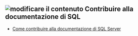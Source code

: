 ## <a name="edit-contentmediaedit-topic-pencilpng-contribute-sql-documentation"></a>![modificare il contenuto](../media/edit-topic-pencil.png) Contribuire alla documentazione di SQL

- [Come contribuire alla documentazione di SQL Server](https://docs.microsoft.com/sql/sql-server/sql-server-docs-contribute)